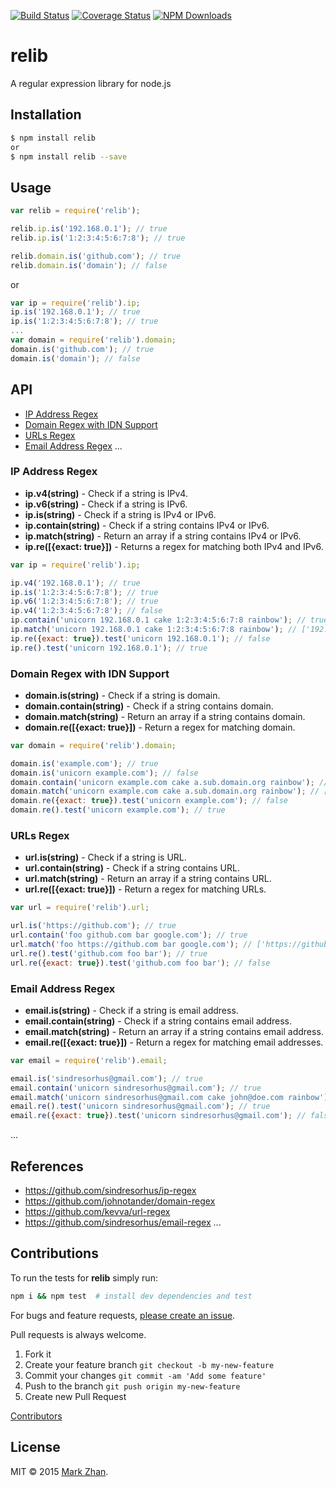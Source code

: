 [![Build Status](https://travis-ci.org/markzhan/relib.svg?branch=master)](https://travis-ci.org/markzhan/relib)
[![Coverage Status](https://coveralls.io/repos/markzhan/relib/badge.svg)](https://coveralls.io/r/markzhan/relib)
[![NPM Downloads](https://img.shields.io/npm/dm/relib.svg?style=flat)](https://www.npmjs.org/package/relib)


# relib

A regular expression library for node.js


## Installation

```sh
$ npm install relib
or
$ npm install relib --save
```

## Usage

```js
var relib = require('relib');

relib.ip.is('192.168.0.1'); // true
relib.ip.is('1:2:3:4:5:6:7:8'); // true

relib.domain.is('github.com'); // true
relib.domain.is('domain'); // false
```
or
```js
var ip = require('relib').ip;
ip.is('192.168.0.1'); // true
ip.is('1:2:3:4:5:6:7:8'); // true
...
var domain = require('relib').domain;
domain.is('github.com'); // true
domain.is('domain'); // false
```

## API

- [IP Address Regex](#ip)
- [Domain Regex with IDN Support](#domain)
- [URLs Regex](#url)
- [Email Address Regex](#email)
...

### IP Address Regex <a name='ip'></a>

* **ip.v4(string)**  - Check if a string is IPv4.
* **ip.v6(string)**  - Check if a string is IPv6.
* **ip.is(string)**  - Check if a string is IPv4 or IPv6.
* **ip.contain(string)**  - Check if a string contains IPv4 or IPv6.
* **ip.match(string)**  - Return an array if a string contains IPv4 or IPv6.
* **ip.re([{exact: true}])**  - Returns a regex for matching both IPv4 and IPv6.

```js
var ip = require('relib').ip;

ip.v4('192.168.0.1'); // true
ip.is('1:2:3:4:5:6:7:8'); // true
ip.v6('1:2:3:4:5:6:7:8'); // true
ip.v4('1:2:3:4:5:6:7:8'); // false
ip.contain('unicorn 192.168.0.1 cake 1:2:3:4:5:6:7:8 rainbow'); // true
ip.match('unicorn 192.168.0.1 cake 1:2:3:4:5:6:7:8 rainbow'); // ['192.168.0.1', '1:2:3:4:5:6:7:8']
ip.re({exact: true}).test('unicorn 192.168.0.1'); // false
ip.re().test('unicorn 192.168.0.1'); // true
```

### Domain Regex with IDN Support <a name='domain'></a>

* **domain.is(string)**  - Check if a string is domain.
* **domain.contain(string)**  - Check if a string contains domain.
* **domain.match(string)**  - Return an array if a string contains domain.
* **domain.re([{exact: true}])**  - Return a regex for matching domain.

```js
var domain = require('relib').domain;

domain.is('example.com'); // true
domain.is('unicorn example.com'); // false
domain.contain('unicorn example.com cake a.sub.domain.org rainbow'); // true
domain.match('unicorn example.com cake a.sub.domain.org rainbow'); // ['example.com', 'a.sub.domain.org']
domain.re({exact: true}).test('unicorn example.com'); // false
domain.re().test('unicorn example.com'); // true
```

### URLs Regex <a name='url'></a>

* **url.is(string)**  - Check if a string is URL.
* **url.contain(string)**  - Check if a string contains URL.
* **url.match(string)**  - Return an array if a string contains URL.
* **url.re([{exact: true}])** - Return a regex for matching URLs.

```js
var url = require('relib').url;

url.is('https://github.com'); // true
url.contain('foo github.com bar google.com'); // true
url.match('foo https://github.com bar google.com'); // ['https://github.com', 'google.com']
url.re().test('github.com foo bar'); // true
url.re({exact: true}).test('github.com foo bar'); // false
```

### Email Address Regex <a name='email'></a>

* **email.is(string)**  - Check if a string is email address.
* **email.contain(string)**  - Check if a string contains email address.
* **email.match(string)**  - Return an array if a string contains email address.
* **email.re([{exact: true}])** - Return a regex for matching email addresses.

```js
var email = require('relib').email;

email.is('sindresorhus@gmail.com'); // true
email.contain('unicorn sindresorhus@gmail.com'); // true
email.match('unicorn sindresorhus@gmail.com cake john@doe.com rainbow'); // ['sindresorhus@gmail.com', 'john@doe.com']
email.re().test('unicorn sindresorhus@gmail.com'); // true
email.re({exact: true}).test('unicorn sindresorhus@gmail.com'); // false
```

...


## References

- https://github.com/sindresorhus/ip-regex
- https://github.com/johnotander/domain-regex
- https://github.com/kevva/url-regex
- https://github.com/sindresorhus/email-regex
...


## Contributions

To run the tests for **relib** simply run:
```sh
npm i && npm test  # install dev dependencies and test
```
For bugs and feature requests, [please create an issue](https://github.com/markzhan/relib/issues).

Pull requests is always welcome.

1. Fork it
2. Create your feature branch `git checkout -b my-new-feature`
3. Commit your changes `git commit -am 'Add some feature'`
4. Push to the branch `git push origin my-new-feature`
5. Create new Pull Request

[Contributors](https://github.com/markzhan/relib/graphs/contributors)


## License

MIT © 2015 [Mark Zhan](http://markzhan.com).
